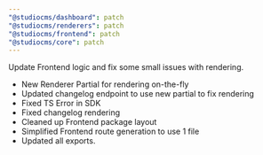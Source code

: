 ```yaml
---
"@studiocms/dashboard": patch
"@studiocms/renderers": patch
"@studiocms/frontend": patch
"@studiocms/core": patch
---
```


Update Frontend logic and fix some small issues with rendering.

- New Renderer Partial for rendering on-the-fly
- Updated changelog endpoint to use new partial to fix rendering
- Fixed TS Error in SDK
- Fixed changelog rendering
- Cleaned up Frontend package layout
- Simplified Frontend route generation to use 1 file
- Updated all exports.